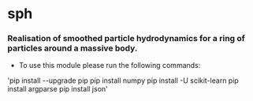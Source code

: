 # sph

### Realisation of smoothed particle hydrodynamics for a ring of particles around a massive body.

- To use this module please run the following commands:

'pip install --upgrade pip
pip install numpy
pip install -U scikit-learn
pip install argparse
pip install json'
